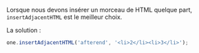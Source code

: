 
Lorsque nous devons insérer un morceau de HTML quelque part, `insertAdjacentHTML` est le meilleur choix.
  
La solution :

```js
one.insertAdjacentHTML('afterend', '<li>2</li><li>3</li>');
```
